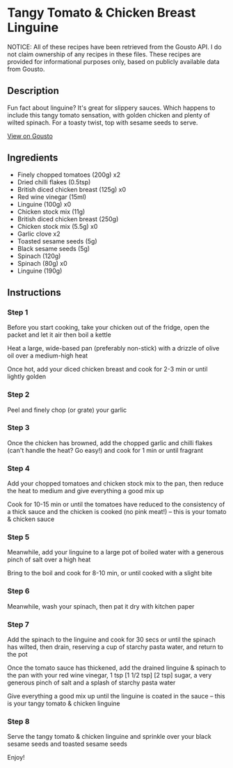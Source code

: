 # Tangy Tomato & Chicken Breast Linguine

NOTICE: All of these recipes have been retrieved from the Gousto API. I do not claim ownership of any recipes in these files. These recipes are provided for informational purposes only, based on publicly available data from Gousto.

## Description

Fun fact about linguine? It's great for slippery sauces. Which happens to include this tangy tomato sensation, with golden chicken and plenty of wilted spinach. For a toasty twist, top with sesame seeds to serve.

[View on Gousto](https://www.gousto.co.uk/recipes/cookbook/tangy-tomato-chicken-breast-linguine)

## Ingredients

- Finely chopped tomatoes (200g) x2
- Dried chilli flakes (0.5tsp)
- British diced chicken breast (125g) x0
- Red wine vinegar (15ml)
- Linguine (100g) x0
- Chicken stock mix (11g)
- British diced chicken breast (250g)
- Chicken stock mix (5.5g) x0
- Garlic clove x2
- Toasted sesame seeds (5g)
- Black sesame seeds (5g)
- Spinach (120g)
- Spinach (80g) x0
- Linguine (190g)

## Instructions


### Step 1

Before you start cooking, take your chicken out of the fridge, open the packet and let it air then boil a kettle

Heat a large, wide-based pan (preferably non-stick) with a drizzle of olive oil over a medium-high heat

Once hot, add your diced chicken breast and cook for 2-3 min or until lightly golden


### Step 2

Peel and finely chop (or grate) your garlic


### Step 3

Once the chicken has browned, add the chopped garlic and chilli flakes (can't handle the heat? Go easy!) and cook for 1 min or until fragrant


### Step 4

Add your chopped tomatoes and chicken stock mix to the pan, then reduce the heat to medium and give everything a good mix up

Cook for 10-15 min or until the tomatoes have reduced to the consistency of a thick sauce and the chicken is cooked (no pink meat!) – this is your tomato & chicken sauce


### Step 5

Meanwhile, add your linguine to a large pot of boiled water with a generous pinch of salt over a high heat

Bring to the boil and cook for 8-10 min, or until cooked with a slight bite


### Step 6

Meanwhile, wash your spinach, then pat it dry with kitchen paper


### Step 7

Add the spinach to the linguine and cook for 30 secs or until the spinach has wilted, then drain, reserving a cup of starchy pasta water, and return to the pot

Once the tomato sauce has thickened, add the drained linguine & spinach to the pan with your red wine vinegar, 1 tsp [1 1/2 tsp] [2 tsp] sugar, a very generous pinch of salt and a splash of starchy pasta water

Give everything a good mix up until the linguine is coated in the sauce – this is your tangy tomato & chicken linguine

### Step 8

Serve the tangy tomato & chicken linguine and sprinkle over your black sesame seeds and toasted sesame seeds

Enjoy!

